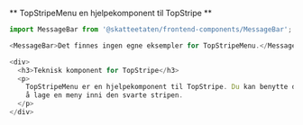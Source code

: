 ** TopStripeMenu en hjelpekomponent til TopStripe **

```js noeditor
import MessageBar from '@skatteetaten/frontend-components/MessageBar';

<MessageBar>Det finnes ingen egne eksempler for TopStripeMenu.</MessageBar>;
```

```js noeditor beskrivelse
<div>
  <h3>Teknisk komponent for TopStripe</h3>
  <p>
    TopStripeMenu er en hjelpekomponent til TopStripe. Du kan benytte denne for
    å lage en meny inni den svarte stripen.
  </p>
</div>
```
